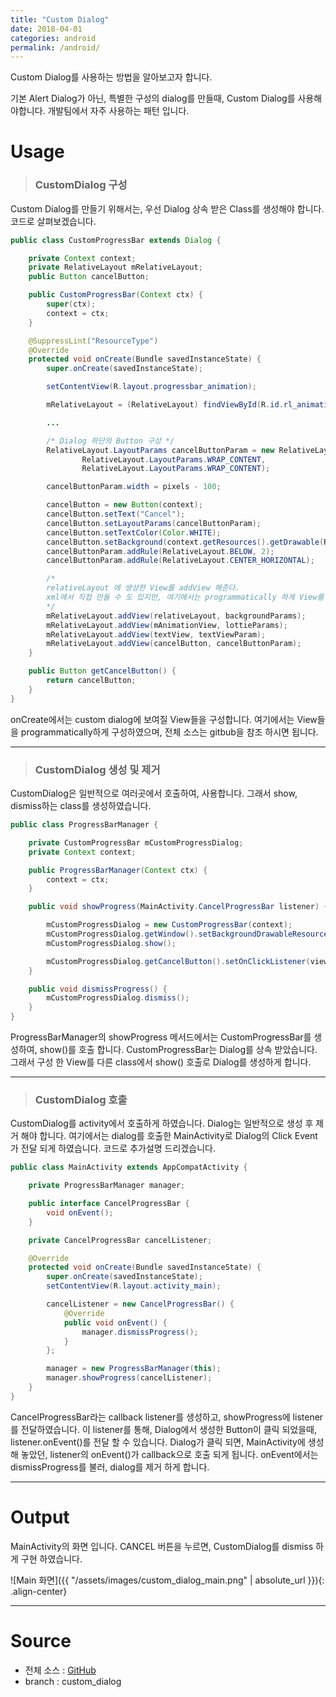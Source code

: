 ```yaml
---
title: "Custom Dialog"
date: 2018-04-01
categories: android
permalink: /android/
---
```


Custom Dialog를 사용하는 방법을 알아보고자 합니다.

기본 Alert Dialog가 아닌, 특별한 구성의 dialog를 만들때, Custom Dialog를 사용해야합니다. 개발팀에서 자주 사용하는 패턴 입니다.

# Usage
>### CustomDialog 구성

Custom Dialog를 만들기 위해서는, 우선 Dialog 상속 받은 Class를 생성해야 합니다. 코드로 살펴보겠습니다.

```java
public class CustomProgressBar extends Dialog {

    private Context context;
    private RelativeLayout mRelativeLayout;
    public Button cancelButton;

    public CustomProgressBar(Context ctx) {
        super(ctx);
        context = ctx;
    }

    @SuppressLint("ResourceType")
    @Override
    protected void onCreate(Bundle savedInstanceState) {
        super.onCreate(savedInstanceState);

        setContentView(R.layout.progressbar_animation);

        mRelativeLayout = (RelativeLayout) findViewById(R.id.rl_animation_background);

        ...

        /* Dialog 하단의 Button 구성 */
        RelativeLayout.LayoutParams cancelButtonParam = new RelativeLayout.LayoutParams(
                RelativeLayout.LayoutParams.WRAP_CONTENT,
                RelativeLayout.LayoutParams.WRAP_CONTENT);

        cancelButtonParam.width = pixels - 100;

        cancelButton = new Button(context);
        cancelButton.setText("Cancel");
        cancelButton.setLayoutParams(cancelButtonParam);
        cancelButton.setTextColor(Color.WHITE);
        cancelButton.setBackground(context.getResources().getDrawable(R.drawable.orange_button_bg));
        cancelButtonParam.addRule(RelativeLayout.BELOW, 2);
        cancelButtonParam.addRule(RelativeLayout.CENTER_HORIZONTAL);

        /*
        relativeLayout 에 생성한 View를 addView 해준다.
        xml에서 직접 만들 수 도 있지만, 여기에서는 programmatically 하게 View를 생성하였다.
        */
        mRelativeLayout.addView(relativeLayout, backgroundParams);
        mRelativeLayout.addView(mAnimationView, lottieParams);
        mRelativeLayout.addView(textView, textViewParam);
        mRelativeLayout.addView(cancelButton, cancelButtonParam);      
    }

    public Button getCancelButton() {
        return cancelButton;
    }      
}
```
onCreate에서는 custom dialog에 보여질 View들을 구성합니다. 여기에서는 View들을 programmatically하게 구성하였으며, 전체 소스는 gitbub을 참조 하시면 됩니다.
___

>### CustomDialog 생성 및 제거

CustomDialog은 일반적으로 여러곳에서 호출하여, 사용합니다. 그래서 show, dismiss하는 class를 생성하였습니다.

```java
public class ProgressBarManager {

    private CustomProgressBar mCustomProgressDialog;
    private Context context;

    public ProgressBarManager(Context ctx) {
        context = ctx;
    }

    public void showProgress(MainActivity.CancelProgressBar listener) {

        mCustomProgressDialog = new CustomProgressBar(context);
        mCustomProgressDialog.getWindow().setBackgroundDrawableResource(android.R.color.transparent);
        mCustomProgressDialog.show();

        mCustomProgressDialog.getCancelButton().setOnClickListener(view -> listener.onEvent());
    }

    public void dismissProgress() {
        mCustomProgressDialog.dismiss();
    }
}
```
ProgressBarManager의 showProgress 메서드에서는 CustomProgressBar를 생성하여, show()를 호출 합니다. CustomProgressBar는 Dialog를 상속 받았습니다. 그래서 구성 한 View를 다른 class에서 show() 호출로 Dialog를 생성하게 합니다.
___

>### CustomDialog 호출

CustomDialog를 activity에서 호출하게 하였습니다.
Dialog는 일반적으로 생성 후 제거 해야 합니다. 여기에서는 dialog를 호출한 MainActivity로 Dialog의 Click Event가 전달 되게 하였습니다. 코드로 추가설명 드리겠습니다.

```java
public class MainActivity extends AppCompatActivity {

    private ProgressBarManager manager;

    public interface CancelProgressBar {
        void onEvent();
    }

    private CancelProgressBar cancelListener;

    @Override
    protected void onCreate(Bundle savedInstanceState) {
        super.onCreate(savedInstanceState);
        setContentView(R.layout.activity_main);

        cancelListener = new CancelProgressBar() {
            @Override
            public void onEvent() {
                manager.dismissProgress();
            }
        };

        manager = new ProgressBarManager(this);
        manager.showProgress(cancelListener);
    }
}
```
CancelProgressBar라는 callback listener를 생성하고, showProgress에 listener를 전달하였습니다. 이 listener를 통해, Dialog에서 생성한 Button이 클릭 되었을때, listener.onEvent()를 전달 할 수 있습니다. Dialog가 클릭 되면, MainActivity에 생성해 놓았던, listener의 onEvent()가 callback으로 호출 되게 됩니다. onEvent에서는 dismissProgress를 불러, dialog를 제거 하게 합니다.
___
# Output
MainActivity의 화면 입니다. CANCEL 버튼을 누르면, CustomDialog를 dismiss 하게 구현 하였습니다.

![Main 화면]({{ "/assets/images/custom_dialog_main.png" | absolute_url }}){: .align-center}
___
# Source
* 전체 소스 : [GitHub](https://github.com/peterkimlab/AndroidBagic)
* branch : custom_dialog
